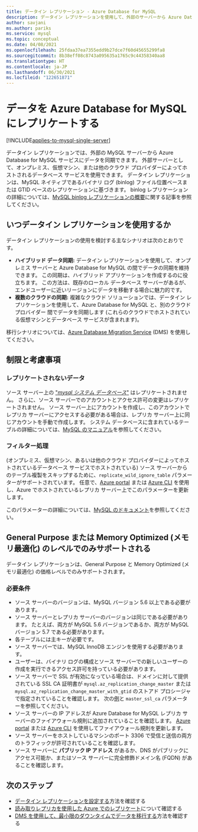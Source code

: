 ```yaml
---
title: データイン レプリケーション - Azure Database for MySQL
description: データイン レプリケーションを使用して、外部のサーバーから Azure Database for MySQL サービスに同期する方法について説明します。
author: savjani
ms.author: pariks
ms.service: mysql
ms.topic: conceptual
ms.date: 04/08/2021
ms.openlocfilehash: 25fdaa37ea7355edd9b27dce7f60d45655299fa8
ms.sourcegitcommit: 8b38eff08c8743a095635a1765c9c44358340aa8
ms.translationtype: HT
ms.contentlocale: ja-JP
ms.lasthandoff: 06/30/2021
ms.locfileid: "122651871"
---
```

# <a name="replicate-data-into-azure-database-for-mysql"></a>データを Azure Database for MySQL にレプリケートする

[!INCLUDE[applies-to-mysql-single-server](includes/applies-to-mysql-single-server.md)]

データイン レプリケーションでは、外部の MySQL サーバーから Azure Database for MySQL サービスにデータを同期できます。 外部サーバーとして、オンプレミス、仮想マシン、または他のクラウド プロバイダーによってホストされるデータベース サービスを使用できます。 データイン レプリケーションは、MySQL ネイティブであるバイナリ ログ (binlog) ファイル位置ベースまたは GTID ベースのレプリケーションに基づきます。 binlog レプリケーションの詳細については、[MySQL binlog レプリケーションの概要](https://dev.mysql.com/doc/refman/5.7/en/binlog-replication-configuration-overview.html)に関する記事を参照してください。

## <a name="when-to-use-data-in-replication"></a>いつデータイン レプリケーションを使用するか

データイン レプリケーションの使用を検討する主なシナリオは次のとおりです。

- **ハイブリッド データ同期:** データイン レプリケーションを使用して、オンプレミス サーバーと Azure Database for MySQL の間でデータの同期を維持できます。 この同期は、ハイブリッド アプリケーションを作成するのに役立ちます。 この方法は、既存のローカル データベース サーバーがあるが、エンドユーザーに近いリージョンにデータを移動する場合に魅力的です。
- **複数のクラウドの同期:** 複雑なクラウド ソリューションでは、データイン レプリケーションを使用して、Azure Database for MySQL と、別のクラウド プロバイダー 間でデータを同期します (これらのクラウドでホストされている仮想マシンとデータベース サービスが含まれます)。

移行シナリオについては、[Azure Database Migration Service](https://azure.microsoft.com/services/database-migration/) (DMS) を使用してください。

## <a name="limitations-and-considerations"></a>制限と考慮事項

### <a name="data-not-replicated"></a>レプリケートされないデータ

ソース サーバー上の ["*mysql システム データベース*"](https://dev.mysql.com/doc/refman/5.7/en/system-schema.html) はレプリケートされません。 さらに、ソース サーバーでのアカウントとアクセス許可の変更はレプリケートされません。 ソース サーバー上にアカウントを作成し、このアカウントでレプリカ サーバーにアクセスする必要がある場合は、レプリカ サーバー上に同じアカウントを手動で作成します。 システム データベースに含まれているテーブルの詳細については、[MySQL のマニュアル](https://dev.mysql.com/doc/refman/5.7/en/system-schema.html)を参照してください。

### <a name="filtering"></a>フィルター処理

(オンプレミス、仮想マシン、あるいは他のクラウド プロバイダーによってホストされているデータベース サービスでホストされている) ソース サーバーからのテーブル複製をスキップするために、`replicate_wild_ignore_table` パラメーターがサポートされています。 任意で、[Azure portal](howto-server-parameters.md) または [Azure CLI](howto-configure-server-parameters-using-cli.md) を使用し、Azure でホストされているレプリカ サーバー上でこのパラメーターを更新します。

このパラメーターの詳細については、[MySQL のドキュメント](https://dev.mysql.com/doc/refman/8.0/en/replication-options-replica.html#option_mysqld_replicate-wild-ignore-table)を参照してください。

## <a name="supported-in-general-purpose-or-memory-optimized-tier-only"></a>General Purpose または Memory Optimized (メモリ最適化) のレベルでのみサポートされる

データイン レプリケーションは、General Purpose と Memory Optimized (メモリ最適化) の価格レベルでのみサポートされます。

### <a name="requirements"></a>必要条件

- ソース サーバーのバージョンは、MySQL バージョン 5.6 以上である必要があります。
- ソース サーバーとレプリカ サーバーのバージョンは同じである必要があります。 たとえば、両方が MySQL 5.6 バージョンであるか、両方が MySQL バージョン 5.7 である必要があります。
- 各テーブルには主キーが必要です。
- ソース サーバーでは、MySQL InnoDB エンジンを使用する必要があります。
- ユーザーは、バイナリ ログの構成とソース サーバーでの新しいユーザーの作成を実行できるアクセス許可を持っている必要があります。
- ソース サーバーで SSL が有効になっている場合は、ドメインに対して提供されている SSL CA 証明書が `mysql.az_replication_change_master` または `mysql.az_replication_change_master_with_gtid` のストアド プロシージャで指定されていることを確認します。 次の[例](./howto-data-in-replication.md#link-source-and-replica-servers-to-start-data-in-replication)と `master_ssl_ca` パラメーターを参照してください。
- ソース サーバーの IP アドレスが Azure Database for MySQL レプリカ サーバーのファイアウォール規則に追加されていることを確認します。 [Azure portal](./howto-manage-firewall-using-portal.md) または [Azure CLI](./howto-manage-firewall-using-cli.md) を使用してファイアウォール規則を更新します。
- ソース サーバーをホストしているマシンのポート 3306 で受信と送信の両方のトラフィックが許可されていることを確認します。
- ソース サーバーに **パブリック IP アドレス** があるか、DNS がパブリックにアクセス可能か、またはソース サーバーに完全修飾ドメイン名 (FQDN) があることを確認します。

## <a name="next-steps"></a>次のステップ

- [データイン レプリケーションを設定する](howto-data-in-replication.md)方法を確認する
- [読み取りレプリカを使用した Azure でのレプリケート](concepts-read-replicas.md)について確認する
- [DMS を使用して、最小限のダウンタイムでデータを移行する](howto-migrate-online.md)方法を確認する

